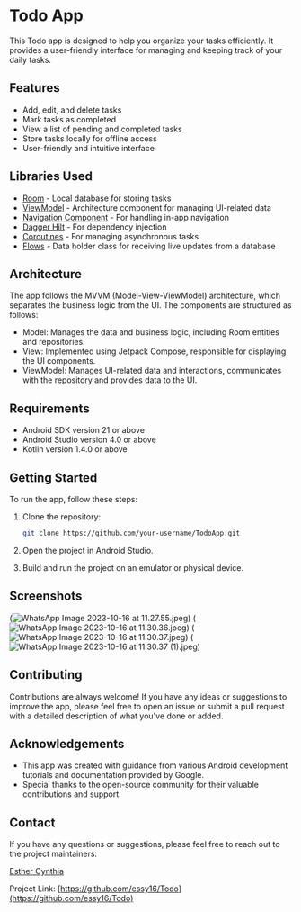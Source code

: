  # Todo App

This Todo app is designed to help you organize your tasks efficiently. It provides a user-friendly interface for managing and keeping track of your daily tasks.

## Features

- Add, edit, and delete tasks
- Mark tasks as completed
- View a list of pending and completed tasks
- Store tasks locally for offline access
- User-friendly and intuitive interface

## Libraries Used

- [Room](https://developer.android.com/training/data-storage/room) - Local database for storing tasks
- [ViewModel](https://developer.android.com/topic/libraries/architecture/viewmodel) - Architecture component for managing UI-related data
- [Navigation Component](https://developer.android.com/guide/navigation) - For handling in-app navigation
- [Dagger Hilt](https://dagger.dev/hilt/) - For dependency injection
- [Coroutines](https://developer.android.com/kotlin/coroutines) - For managing asynchronous tasks
- [Flows](https://developer.android.com/kotlin/flow) - Data holder class for receiving live updates from a database


## Architecture
The app follows the MVVM (Model-View-ViewModel) architecture, which separates the business logic from the UI. The components are structured as follows:

- Model: Manages the data and business logic, including Room entities and repositories.
- View: Implemented using Jetpack Compose, responsible for displaying the UI components.
- ViewModel: Manages UI-related data and interactions, communicates with the repository and provides data to the UI.

## Requirements

- Android SDK version 21 or above
- Android Studio version 4.0 or above
- Kotlin version 1.4.0 or above

## Getting Started

To run the app, follow these steps:

1. Clone the repository:

   ```bash
   git clone https://github.com/your-username/TodoApp.git
   ```

2. Open the project in Android Studio.

3. Build and run the project on an emulator or physical device.

## Screenshots
(![WhatsApp Image 2023-10-16 at 11.27.55.jpeg](videos%20and%20pics%2FWhatsApp%20Image%202023-10-16%20at%2011.27.55.jpeg))
(![WhatsApp Image 2023-10-16 at 11.30.36.jpeg](videos%20and%20pics%2FWhatsApp%20Image%202023-10-16%20at%2011.30.36.jpeg))
(![WhatsApp Image 2023-10-16 at 11.30.37.jpeg](videos%20and%20pics%2FWhatsApp%20Image%202023-10-16%20at%2011.30.37.jpeg))
(![WhatsApp Image 2023-10-16 at 11.30.37 (1).jpeg](videos%20and%20pics%2FWhatsApp%20Image%202023-10-16%20at%2011.30.37%20%281%29.jpeg))





## Contributing

Contributions are always welcome! If you have any ideas or suggestions to improve the app, please feel free to open an issue or submit a pull request with a detailed description of what you've done or added.



## Acknowledgements

- This app was created with guidance from various Android development tutorials and documentation provided by Google.
- Special thanks to the open-source community for their valuable contributions and support.

## Contact

If you have any questions or suggestions, please feel free to reach out to the project maintainers:

[Esther Cynthia](mailto:essyc14@gmail.com)

Project Link: [https://github.com/essy16/Todo](https://github.com/essy16/Todo)
